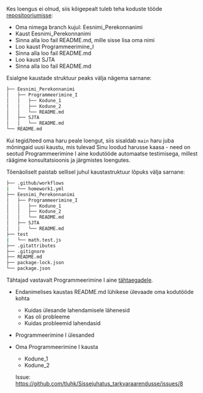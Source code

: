 Kes loengus ei olnud, siis kõigepealt tuleb teha koduste tööde [repositooriumisse](https://github.com/tluhk/RIF22_kodutood):

- Oma nimega branch kujul: Eesnimi_Perekonnanimi
- Kaust Eesnimi_Perekonnanimi
- Sinna alla loo fail README.md, mille sisse lisa oma nimi
- Loo kaust Programmeerimine_I
- Sinna alla loo fail README.md
- Loo kaust SJTA
- Sinna alla loo fail README.md

Esialgne kaustade struktuur peaks välja nägema sarnane:

```bash
├── Eesnimi_Perekonnanimi
│   ├── Programmeerimine_I
│   │   ├── Kodune_1
│   │   ├── Kodune_2
│   │   └── README.md
│   ├── SJTA
│   │   └── README.md
└── README.md
```

Kui tegid/teed oma haru peale loengut, siis sisaldab `main` haru juba mõningaid uusi kaustu, mis tulevad Sinu loodud harusse kaasa - need on seotud Programmeerimine I aine kodutööde automaatse testimisega, millest räägime konsultatsioonis ja järgmistes loengutes.

Tõenäoliselt paistab sellisel juhul kaustastruktuur lõpuks välja sarnane:

```bash
├── .github/workflows
|   └── homework1.yml
├── Eesnimi_Perekonnanimi
│   ├── Programmeerimine_I
│   │   ├── Kodune_1
│   │   ├── Kodune_2
│   │   └── README.md
│   ├── SJTA
│   │   └── README.md
├── test
|   └── math.test.js
├── .gitattributes
├── .gitignore
├── README.md
├── package-lock.json
└── package.json
```

Tähtajad vastavalt Programmeerimine I aine [tähtaegadele](https://github.com/tluhk/Programmeerimine_I/blob/master/lessons/loeng_02/about.md#kodune-t%C3%B6%C3%B6).

- Endanimelises kaustas README.md lühikese ülevaade oma kodutööde kohta
  - Kuidas ülesande lahendamisele lähenesid
  - Kas oli probleeme
  - Kuidas probleemid lahendasid
- Programmeerimine I ülesanded
- Oma Programmeerimine I kausta
  - Kodune_1
  - Kodune_2
  
  Issue: https://github.com/tluhk/Sissejuhatus_tarkvaraarendusse/issues/8
  
